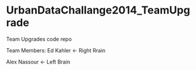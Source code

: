UrbanDataChallange2014_TeamUpgrade
==================================

Team Upgrades code repo

Team Members:
Ed Kahler <- Right Rrain

Alex Nassour <- Left Brain

